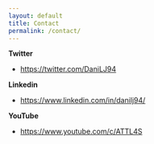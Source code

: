 ```yaml
---
layout: default
title: Contact
permalink: /contact/
---
```


**Twitter**
* https://twitter.com/DaniLJ94

**Linkedin** 
* https://www.linkedin.com/in/danilj94/

**YouTube** 
* https://www.youtube.com/c/ATTL4S

